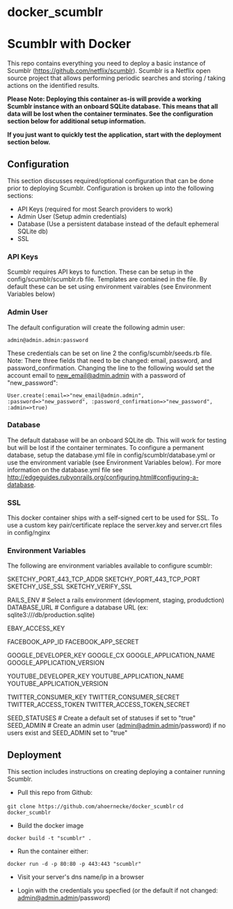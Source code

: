 docker_scumblr
=====================

# Scumblr with Docker

This repo contains everything you need to deploy a basic instance of Scumblr (https://github.com/netflix/scumblr). Scumblr is a Netflix open source project that allows performing periodic searches and storing / taking actions on the identified results. 

**Please Note: Deploying this container as-is will provide a working Scumblr instance with an onboard SQLite database. This means that all data will be lost when the container terminates. See the configuration section below for additional setup information.** 

**If you just want to quickly test the application, start with the deployment section below.**

## Configuration

This section discusses required/optional configuration that can be done prior to deploying Scumblr. Configuration is broken up into the following sections:

* API Keys (required for most Search providers to work)
* Admin User (Setup admin credentials)
* Database (Use a persistent database instead of the default ephemeral SQLite db)
* SSL

### API Keys 

Scumblr requires API keys to function. These can be setup in the config/scumblr/scumblr.rb file. Templates are contained in the file. By default these can be set using environment vairables (see Environment Variables below)

### Admin User

The default configuration will create the following admin user:

``admin@admin.admin:password``
  
These credentials can be set on line 2 the config/scumblr/seeds.rb file. Note: There three fields that need to be changed: email, password, and password_confirmation. Changing the line to the following would set the account email to new_email@admin.admin with a password of "new_password":

``User.create(:email=>"new_email@admin.admin", :password=>"new_password", :password_confirmation=>"new_password", :admin=>true)``

### Database 

The default database will be an onboard SQLite db. This will work for testing but will be lost if the container terminates. To configure a permanent database, setup the database.yml file in config/scumblr/database.yml or use the environment variable (see Environment Variables below). For more information on the database.yml file see http://edgeguides.rubyonrails.org/configuring.html#configuring-a-database.

### SSL

This docker container ships with a self-signed cert to be used for SSL. To use a custom key pair/certificate replace the server.key and server.crt files in config/nginx

### Environment Variables 

The following are environment variables available to configure scumblr:

  SKETCHY_PORT_443_TCP_ADDR
  SKETCHY_PORT_443_TCP_PORT
  SKETCHY_USE_SSL
  SKETCHY_VERIFY_SSL
  
  RAILS_ENV # Select a rails environment (devlopment, staging, produdction)
  DATABASE_URL # Configure a database URL (ex: sqlite3:///db/production.sqlite)

  
  EBAY_ACCESS_KEY
  
  FACEBOOK_APP_ID
  FACEBOOK_APP_SECRET
  
  GOOGLE_DEVELOPER_KEY
  GOOGLE_CX
  GOOGLE_APPLICATION_NAME
  GOOGLE_APPLICATION_VERSION
  
  YOUTUBE_DEVELOPER_KEY
  YOUTUBE_APPLICATION_NAME
  YOUTUBE_APPLICATION_VERSION

  TWITTER_CONSUMER_KEY
  TWITTER_CONSUMER_SECRET
  TWITTER_ACCESS_TOKEN
  TWITTER_ACCESS_TOKEN_SECRET

  SEED_STATUSES # Create a default set of statuses if set to "true"
  SEED_ADMIN # Create an admin user (admin@admin.admin/password) if no users exist and SEED_ADMIN set to "true"

## Deployment

This section includes instructions on creating deploying a container running Scumblr. 

* Pull this repo from Github: 

``git clone https://github.com/ahoernecke/docker_scumblr``
``cd docker_scumblr``

* Build the docker image 

``docker build -t "scumblr" . ``

* Run the container either:

``docker run -d -p 80:80 -p 443:443 "scumblr"`` 

* Visit your server's dns name/ip in a browser

* Login with the credentials you specfied (or the default if not changed: admin@admin.admin/password)

  

  




